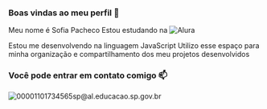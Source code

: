 ### Boas vindas ao meu perfil 💙

Meu nome é Sofia Pacheco
Estou estudando na ![Alura](https://alura.valeonetworks.com/)

Estou me desenvolvendo na linguagem JavaScript
Utilizo esse espaço para minha organização e compartilhamento dos meu projetos desenvolvidos

### Você pode entrar em contato comigo 📫
![00001101734565sp@al.educacao.sp.gov.br](00001101734565sp@al.educacao.sp.gov.br)
